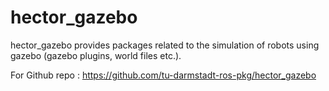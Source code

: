 hector_gazebo
=============

hector_gazebo provides packages related to the simulation of robots using gazebo (gazebo plugins, world files etc.).

For Github repo : https://github.com/tu-darmstadt-ros-pkg/hector_gazebo
